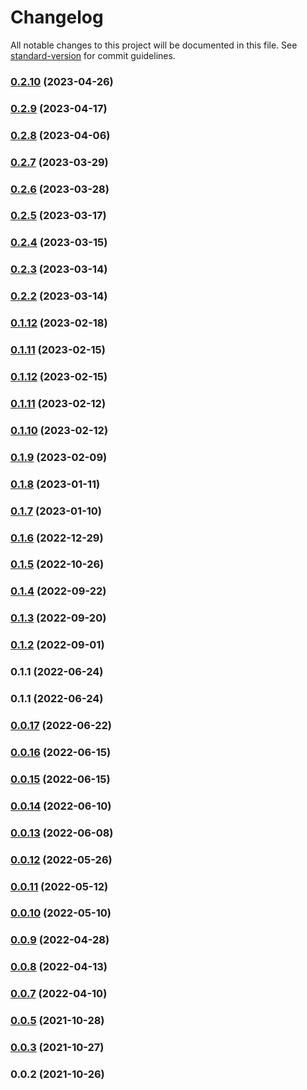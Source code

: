 # Changelog

All notable changes to this project will be documented in this file. See [standard-version](https://github.com/conventional-changelog/standard-version) for commit guidelines.

### [0.2.10](https://github.com/SethEden/haystacks-async/compare/v0.2.9...v0.2.10) (2023-04-26)

### [0.2.9](https://github.com/SethEden/haystacks-async/compare/v0.2.8...v0.2.9) (2023-04-17)

### [0.2.8](https://github.com/SethEden/haystacks-async/compare/v0.2.7...v0.2.8) (2023-04-06)

### [0.2.7](https://github.com/SethEden/haystacks-async/compare/v0.2.6...v0.2.7) (2023-03-29)

### [0.2.6](https://github.com/SethEden/haystacks-async/compare/v0.2.5...v0.2.6) (2023-03-28)

### [0.2.5](https://github.com/SethEden/haystacks-async/compare/v0.2.4...v0.2.5) (2023-03-17)

### [0.2.4](https://github.com/SethEden/haystacks-async/compare/v0.2.3...v0.2.4) (2023-03-15)

### [0.2.3](https://github.com/SethEden/haystacks-async/compare/v0.2.2...v0.2.3) (2023-03-14)

### [0.2.2](https://github.com/SethEden/haystacks-async/compare/v0.2.0...v0.2.2) (2023-03-14)

### [0.1.12](https://github.com/SethEden/haystacks-async/compare/v0.1.11...v0.1.12) (2023-02-18)

### [0.1.11](https://github.com/SethEden/haystacks-async/compare/v0.1.10...v0.1.11) (2023-02-15)

### [0.1.12](https://github.com/SethEden/haystacks-async/compare/v0.1.10...v0.1.12) (2023-02-15)

### [0.1.11](https://github.com/SethEden/haystacks-async/compare/v0.1.10...v0.1.11) (2023-02-12)

### [0.1.10](https://github.com/SethEden/haystacks-async/compare/v0.1.9...v0.1.10) (2023-02-12)

### [0.1.9](https://github.com/SethEden/haystacks-async/compare/v0.1.8...v0.1.9) (2023-02-09)

### [0.1.8](https://github.com/SethEden/haystacks-async/compare/v0.1.7...v0.1.8) (2023-01-11)

### [0.1.7](https://github.com/SethEden/haystacks-async/compare/v0.1.6...v0.1.7) (2023-01-10)

### [0.1.6](https://github.com/SethEden/haystacks-async/compare/v0.1.5...v0.1.6) (2022-12-29)

### [0.1.5](https://github.com/SethEden/haystacks-async/compare/v0.1.4...v0.1.5) (2022-10-26)

### [0.1.4](https://github.com/SethEden/haystacks-async/compare/v0.1.3...v0.1.4) (2022-09-22)

### [0.1.3](https://github.com/SethEden/haystacks-async/compare/v0.1.2...v0.1.3) (2022-09-20)

### [0.1.2](https://github.com/SethEden/haystacks-async/compare/v0.1.1...v0.1.2) (2022-09-01)

### 0.1.1 (2022-06-24)

### 0.1.1 (2022-06-24)

### [0.0.17](https://github.com/SethEden/haystacks/compare/v0.0.16...v0.0.17) (2022-06-22)

### [0.0.16](https://github.com/SethEden/haystacks/compare/v0.0.15...v0.0.16) (2022-06-15)

### [0.0.15](https://github.com/SethEden/haystacks/compare/v0.0.14...v0.0.15) (2022-06-15)

### [0.0.14](https://github.com/SethEden/haystacks/compare/v0.0.13...v0.0.14) (2022-06-10)

### [0.0.13](https://github.com/SethEden/haystacks/compare/v0.0.12...v0.0.13) (2022-06-08)

### [0.0.12](https://github.com/SethEden/haystacks/compare/v0.0.11...v0.0.12) (2022-05-26)

### [0.0.11](https://github.com/SethEden/haystacks/compare/v0.0.10...v0.0.11) (2022-05-12)

### [0.0.10](https://github.com/SethEden/haystacks/compare/v0.0.9...v0.0.10) (2022-05-10)

### [0.0.9](https://github.com/SethEden/haystacks/compare/v0.0.8...v0.0.9) (2022-04-28)

### [0.0.8](https://github.com/SethEden/haystacks/compare/v0.0.7...v0.0.8) (2022-04-13)

### [0.0.7](https://github.com/SethEden/haystacks/compare/v0.0.3...v0.0.7) (2022-04-10)

### [0.0.5](https://github.com/SethEden/haystacks/compare/v0.0.3...v0.0.5) (2021-10-28)

### [0.0.3](https://github.com/SethEden/haystacks/compare/v0.0.2...v0.0.3) (2021-10-27)

### 0.0.2 (2021-10-26)
